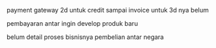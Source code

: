 payment gateway 2d untuk credit
sampai invoice
untuk 3d nya belum


pembayaran antar
ingin develop produk baru


belum detail proses bisnisnya
pembelian antar negara